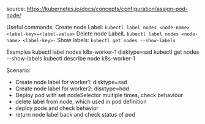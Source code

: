 source: https://kubernetes.io/docs/concepts/configuration/assign-pod-node/

Useful commands:
Create node Label: `kubectl label nodes <node-name> <label-key>=<label-value>`
Delete node LabelL `kubectl label nodes <node-name> <label-key>-`
Show labels: `kubectl get nodes --show-labels`



Examples
kubectl label nodes k8s-worker-1 disktype=ssd
kubectl get nodes --show-labels
kubectl describe node k8s-worker-1


Scenario:
- Create node label for worker1: disktype=ssd
- Create node label for worker2: disktype=hdd
- Deploy pod with set nodeSelector multiple times, check behaviour
- delete label from node, which used in pod definition
- deploy pode and check behavior
- return node label back and check status of pod
